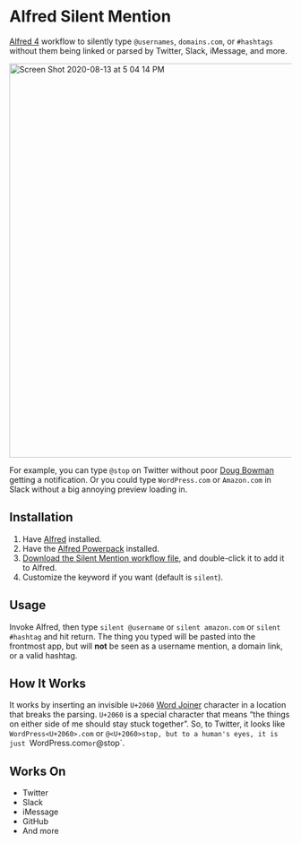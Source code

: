 # Alfred Silent Mention
[Alfred 4][alfred] workflow to silently type `@usernames`, `domains.com`, or `#hashtags` without them being linked or parsed by Twitter, Slack, iMessage, and more.

<img width="704" alt="Screen Shot 2020-08-13 at 5 04 14 PM" src="https://user-images.githubusercontent.com/353790/90187047-2b991e80-dd87-11ea-97cf-0066a7fcc579.png">

For example, you can type `@stop` on Twitter without poor [Doug Bowman][stop] getting a notification.
Or you could type `WordPress.com` or `Amazon.com` in Slack without a big annoying preview loading in.

## Installation
1. Have [Alfred][alfred] installed.
2. Have the [Alfred Powerpack][powerpack] installed.
3. [Download the Silent Mention workflow file][download], and double-click it to add it to Alfred.
4. Customize the keyword if you want (default is `silent`).

## Usage
Invoke Alfred, then type `silent @username` or `silent amazon.com` or `silent #hashtag` and hit return. The thing you typed will be pasted into the frontmost app, but will **not** be seen as a username mention, a domain link, or a valid hashtag.

## How It Works
It works by inserting an invisible `U+2060` [Word Joiner][word-joiner] character in a location that breaks the parsing. `U+2060` is a special character that means “the things on either side of me should stay stuck together”. So, to Twitter, it looks like `WordPress<U+2060>.com` or `@<U+2060>stop, but to a human's eyes, it is just `WordPress⁠.com` or `@⁠stop`.

## Works On
* Twitter
* Slack
* iMessage
* GitHub
* And more

[download]: https://github.com/markjaquith/Alfred-Silent-Mention/raw/main/Silent%20Mention.alfredworkflow
[stop]: https://twitter.com/stop
[alfred]: https://www.alfredapp.com/
[powerpack]: https://www.alfredapp.com/powerpack/
[word-joiner]: https://en.wikipedia.org/wiki/Word_joiner
